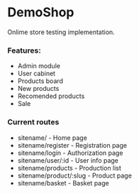 # DemoShop

Onlime store testing implementation.

### Features:
* Admin module
* User cabinet
* Products board
* New products
* Recomended products
* Sale

### Current routes
* sitename/ - Home page
* sitename/register - Registration page
* sitename/login - Authorization page
* sitename/user/:id - User info page
* sitename/products - Production list
* sitename/product/:slug - Product page
* sitename/basket - Basket page
